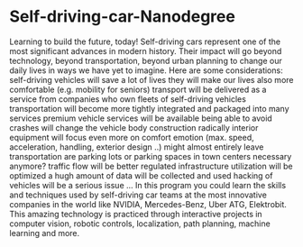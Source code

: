 # Self-driving-car-Nanodegree
Learning to build the future, today!  Self-driving cars represent one of the most significant advances in modern history. Their impact will go beyond technology, beyond transportation, beyond urban planning to change our daily lives in ways we have yet to imagine. Here are some considerations:  self-driving vehicles will save a lot of lives they will make our lives also more comfortable (e.g. mobility for seniors) transport will be delivered as a service from companies who own fleets of self-driving vehicles transportation will become more tightly integrated and packaged into many services premium vehicle services will be available being able to avoid crashes will change the vehicle body construction radically interior equipment will focus even more on comfort emotion (max. speed, acceleration, handling, exterior design ..) might almost entirely leave transportation are parking lots or parking spaces in town centers necessary anymore? traffic flow will be better regulated infrastructure utilization will be optimized a hugh amount of data will be collected and used hacking of vehicles will be a serious issue ... In this program you could learn the skills and techniques used by self-driving car teams at the most innovative companies in the world like NVIDIA, Mercedes-Benz, Uber ATG, Elektrobit. This amazing technology is practiced through interactive projects in computer vision, robotic controls, localization, path planning, machine learning and more.
